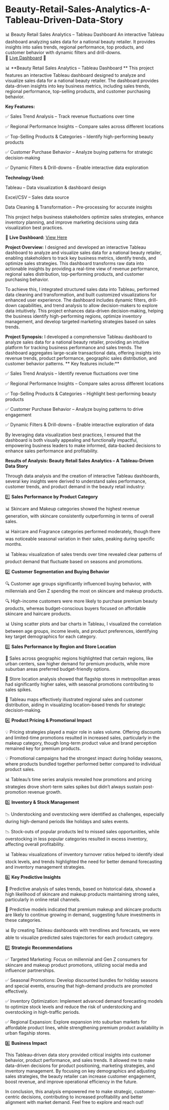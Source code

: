 # Beauty-Retail-Sales-Analytics-A-Tableau-Driven-Data-Story
📊 Beauty Retail Sales Analytics – Tableau Dashboard  An interactive Tableau dashboard analyzing sales data for a national beauty retailer. It provides insights into sales trends, regional performance, top products, and customer behavior with dynamic filters and drill-downs.  
🔗 [Live Dashboard](https://public.tableau.com/shared/74SG5QBF5?:display_count=n&:origin=viz_share_link) 🚀

📊 **Beauty Retail Sales Analytics – Tableau Dashboard
**
This project features an interactive Tableau dashboard designed to analyze and visualize sales data for a national beauty retailer. The dashboard provides data-driven insights into key business metrics, including sales trends, regional performance, top-selling products, and customer purchasing behavior.

**Key Features:**

✅ Sales Trend Analysis – Track revenue fluctuations over time

✅ Regional Performance Insights – Compare sales across different locations

✅ Top-Selling Products & Categories – Identify high-performing beauty products

✅ Customer Purchase Behavior – Analyze buying patterns for strategic decision-making

✅ Dynamic Filters & Drill-downs – Enable interactive data exploration

**Technology Used:**

Tableau – Data visualization & dashboard design

Excel/CSV – Sales data source

Data Cleaning & Transformation – Pre-processing for accurate insights

This project helps business stakeholders optimize sales strategies, enhance inventory planning, and improve marketing decisions using data visualization best practices.

🔗 **Live Dashboard:** [View Here](https://public.tableau.com/shared/74SG5QBF5?:display_count=n&:origin=viz_share_link)

**Project Overview:**
I designed and developed an interactive Tableau dashboard to analyze and visualize sales data for a national beauty retailer, enabling stakeholders to track key business metrics, identify trends, and optimize sales strategies. This dashboard transforms raw data into actionable insights by providing a real-time view of revenue performance, regional sales distribution, top-performing products, and customer purchasing behavior.

To achieve this, I integrated structured sales data into Tableau, performed data cleaning and transformation, and built customized visualizations for enhanced user experience. The dashboard includes dynamic filters, drill-down capabilities, and trend analysis to allow decision-makers to explore data intuitively. This project enhances data-driven decision-making, helping the business identify high-performing regions, optimize inventory management, and develop targeted marketing strategies based on sales trends.

**Project Synopsis:**
I developed a comprehensive Tableau dashboard to analyze sales data for a national beauty retailer, providing an intuitive platform for tracking business performance and sales trends. The dashboard aggregates large-scale transactional data, offering insights into revenue trends, product performance, geographic sales distribution, and customer behavior patterns.
**
Key features include:**

✅ Sales Trend Analysis – Identify revenue fluctuations over time

✅ Regional Performance Insights – Compare sales across different locations

✅ Top-Selling Products & Categories – Highlight best-performing beauty products

✅ Customer Purchase Behavior – Analyze buying patterns to drive engagement

✅ Dynamic Filters & Drill-downs – Enable interactive exploration of data

By leveraging data visualization best practices, I ensured that the dashboard is both visually appealing and functionally impactful, empowering business leaders to make informed, data-backed decisions to enhance sales performance and profitability.

**Results of Analysis: Beauty Retail Sales Analytics – A Tableau-Driven Data Story**

Through data analysis and the creation of interactive Tableau dashboards, several key insights were derived to understand sales performance, customer trends, and product demand in the beauty retail industry:

1️⃣ **Sales Performance by Product Category**

📊 Skincare and Makeup categories showed the highest revenue generation, with skincare consistently outperforming in terms of overall sales.

📊 Haircare and Fragrance categories performed moderately, though there was noticeable seasonal variation in their sales, peaking during specific months.

📊 Tableau visualization of sales trends over time revealed clear patterns of product demand that fluctuate based on seasons and promotions.

2️⃣ **Customer Segmentation and Buying Behavior**

🔍 Customer age groups significantly influenced buying behavior, with millennials and Gen Z spending the most on skincare and makeup products.

🔍 High-income customers were more likely to purchase premium beauty products, whereas budget-conscious buyers focused on affordable skincare and haircare products.

📊 Using scatter plots and bar charts in Tableau, I visualized the correlation between age groups, income levels, and product preferences, identifying key target demographics for each category.

3️⃣ **Sales Performance by Region and Store Location**

📍 Sales across geographic regions highlighted that certain regions, like urban centers, saw higher demand for premium products, while more suburban areas preferred budget-friendly options.

📍 Store location analysis showed that flagship stores in metropolitan areas had significantly higher sales, with seasonal promotions contributing to sales spikes.

📍 Tableau maps effectively illustrated regional sales and customer distribution, aiding in visualizing location-based trends for strategic decision-making.

4️⃣ **Product Pricing & Promotional Impact**

💡 Pricing strategies played a major role in sales volume. Offering discounts and limited-time promotions resulted in increased sales, particularly in the makeup category, though long-term product value and brand perception remained key for premium products.

💡 Promotional campaigns had the strongest impact during holiday seasons, where products bundled together performed better compared to individual product sales.

📊 Tableau’s time series analysis revealed how promotions and pricing strategies drove short-term sales spikes but didn’t always sustain post-promotion revenue growth.

5️⃣ **Inventory & Stock Management**

📉 Understocking and overstocking were identified as challenges, especially during high-demand periods like holidays and sales events.

📉 Stock-outs of popular products led to missed sales opportunities, while overstocking in less popular categories resulted in excess inventory, affecting overall profitability.

📊 Tableau visualizations of inventory turnover ratios helped to identify ideal stock levels, and trends highlighted the need for better demand forecasting and inventory management strategies.

6️⃣ **Key Predictive Insights**

🤖 Predictive analysis of sales trends, based on historical data, showed a high likelihood of skincare and makeup products maintaining strong sales, particularly in online retail channels.

🤖 Predictive models indicated that premium makeup and skincare products are likely to continue growing in demand, suggesting future investments in these categories.

📊 By creating Tableau dashboards with trendlines and forecasts, we were able to visualize predicted sales trajectories for each product category.

7️⃣ **Strategic Recommendations**

✅ Targeted Marketing: Focus on millennial and Gen Z consumers for skincare and makeup product promotions, utilizing social media and influencer partnerships.

✅ Seasonal Promotions: Develop discounted bundles for holiday seasons and special events, ensuring that high-demand products are promoted effectively.

✅ Inventory Optimization: Implement advanced demand forecasting models to optimize stock levels and reduce the risk of understocking and overstocking in high-traffic periods.

✅ Regional Expansion: Explore expansion into suburban markets for affordable product lines, while strengthening premium product availability in urban flagship stores.

8️⃣ **Business Impact**

This Tableau-driven data story provided critical insights into customer behavior, product performance, and sales trends. It allowed me to make data-driven decisions for product positioning, marketing strategies, and inventory management. By focusing on key demographics and adjusting sales strategies, the beauty retailer can increase customer engagement, boost revenue, and improve operational efficiency in the future.

In conclusion, this analysis empowered me to make strategic, customer-centric decisions, contributing to increased profitability and better alignment with market demand.
Feel free to explore and reach out!
